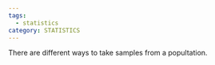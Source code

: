 ```yaml
---
tags:
  - statistics
category: STATISTICS
---
```

There are different ways to take samples from a popultation.

